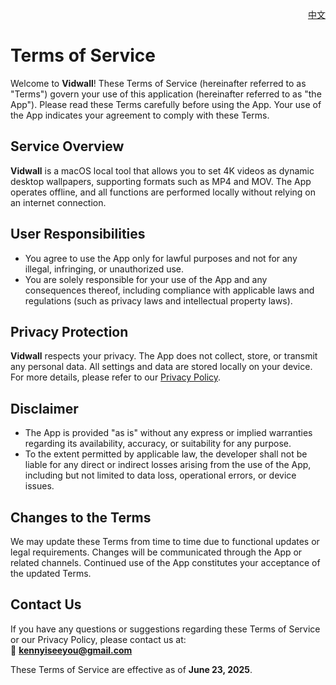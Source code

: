 <p align="right">
  <a href="./terms-of-service.zh.md">中文</a>
</p>
<!--rehype:style=float: right; bottom: -36px; position: relative;-->

Terms of Service  
===

Welcome to **Vidwall**! These Terms of Service (hereinafter referred to as "Terms") govern your use of this application (hereinafter referred to as "the App"). Please read these Terms carefully before using the App. Your use of the App indicates your agreement to comply with these Terms.

## Service Overview  

**Vidwall** is a macOS local tool that allows you to set 4K videos as dynamic desktop wallpapers, supporting formats such as MP4 and MOV. The App operates offline, and all functions are performed locally without relying on an internet connection.

## User Responsibilities  

- You agree to use the App only for lawful purposes and not for any illegal, infringing, or unauthorized use.  
- You are solely responsible for your use of the App and any consequences thereof, including compliance with applicable laws and regulations (such as privacy laws and intellectual property laws).

## Privacy Protection  

**Vidwall** respects your privacy. The App does not collect, store, or transmit any personal data. All settings and data are stored locally on your device. For more details, please refer to our [Privacy Policy](#).

## Disclaimer  

- The App is provided "as is" without any express or implied warranties regarding its availability, accuracy, or suitability for any purpose.  
- To the extent permitted by applicable law, the developer shall not be liable for any direct or indirect losses arising from the use of the App, including but not limited to data loss, operational errors, or device issues.

## Changes to the Terms  

We may update these Terms from time to time due to functional updates or legal requirements. Changes will be communicated through the App or related channels. Continued use of the App constitutes your acceptance of the updated Terms.

## Contact Us  

If you have any questions or suggestions regarding these Terms of Service or our Privacy Policy, please contact us at:  
📧 **[kennyiseeyou@gmail.com](mailto:kennyiseeyou@gmail.com)**

These Terms of Service are effective as of **June 23, 2025**.
